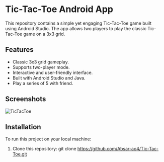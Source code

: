 # Tic-Tac-Toe Android App

This repository contains a simple yet engaging Tic-Tac-Toe game built using Android Studio. The app allows two players to play the classic Tic-Tac-Toe game on a 3x3 grid.

## Features
- Classic 3x3 grid gameplay.
- Supports two-player mode.
- Interactive and user-friendly interface.
- Built with Android Studio and Java.
- Play a series of 5 with friend.

## Screenshots
![TicTacToe](https://github.com/user-attachments/assets/0feca0e3-d3a6-4f48-ba20-c1c452269255)





## Installation
To run this project on your local machine:
1. Clone this repository:
   git clone  https://github.com/Absar-ao4/Tic-Tac-Toe.git
